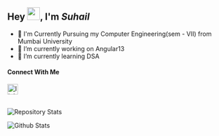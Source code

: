 ## Hey <img src="https://github.com/TheDudeThatCode/TheDudeThatCode/blob/master/Assets/Hi.gif" width="29">, I'm ***Suhail***
- 🏢 I'm Currently Pursuing my Computer Engineering(sem - VII) from Mumbai University 
- 🔭 I’m currently working on Angular13
- 🌱 I’m currently learning DSA

#### Connect With Me
<a href="https://www.linkedin.com/in/suhail-khan-b505531b8/"> <img src="https://w7.pngwing.com/pngs/402/997/png-transparent-linkedin-logo-computer-icons-facebook-user-profile-facebook-blue-angle-text.png" alt="linkedin icon" width="24"></a><br><br>

![Repository Stats](https://github-readme-stats.vercel.app/api?username=suhail34&show_icons=true)

![Github Stats](https://github-readme-streak-stats.herokuapp.com/?user=suhail34&theme=vision-friendly-dark)
<!--
**suhail34/suhail34** is a ✨ _special_ ✨ repository because its `README.md` (this file) appears on your GitHub profile.

Here are some ideas to get you started:

- 🔭 I’m currently working on ...
- 🌱 I’m currently learning ...
- 👯 I’m looking to collaborate on ...
- 🤔 I’m looking for help with ...
- 💬 Ask me about ...
- 📫 How to reach me: ...
- 😄 Pronouns: ...
- ⚡ Fun fact: ...
-->
